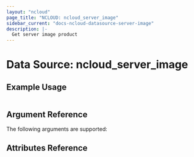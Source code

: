 ```yaml
---
layout: "ncloud"
page_title: "NCLOUD: ncloud_server_image"
sidebar_current: "docs-ncloud-datasource-server-image"
description: |-
  Get server image product
---
```


# Data Source: ncloud_server_image


## Example Usage

```hcl
```

## Argument Reference

The following arguments are supported:


## Attributes Reference
